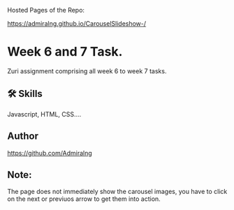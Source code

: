 Hosted Pages of the Repo:

https://admiralng.github.io/CarouselSlideshow-/


# Week 6 and 7 Task.

Zuri assignment comprising all week 6 to week 7 tasks.


## 🛠 Skills

Javascript, HTML, CSS....


## Author

https://github.com/Admiralng


## Note:
The page does not immediately show the carousel images, you have to click on the next or previuos arrow to get them into action.
